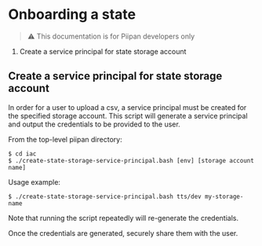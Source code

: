 # Onboarding a state
> ⚠️ This documentation is for Piipan developers only

1. Create a service principal for state storage account

## Create a service principal for state storage account

In order for a user to upload a csv, a service principal must be created for the specified storage account. This script will generate a service principal and output the credentials to be provided to the user.

From the top-level piipan directory:

```
$ cd iac
$ ./create-state-storage-service-principal.bash [env] [storage account name]
```

Usage example:
```
$ ./create-state-storage-service-principal.bash tts/dev my-storage-name
```

Note that running the script repeatedly will re-generate the credentials.

Once the credentials are generated, securely share them with the user.
